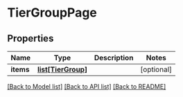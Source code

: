 # TierGroupPage

## Properties
Name | Type | Description | Notes
------------ | ------------- | ------------- | -------------
**items** | [**list[TierGroup]**](TierGroup.md) |  | [optional] 

[[Back to Model list]](../README.md#documentation-for-models) [[Back to API list]](../README.md#documentation-for-api-endpoints) [[Back to README]](../README.md)


